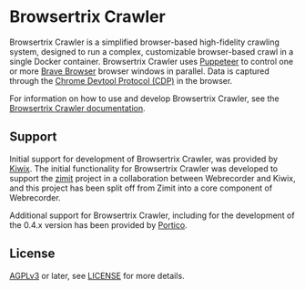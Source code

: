 # Browsertrix Crawler

Browsertrix Crawler is a simplified browser-based high-fidelity crawling system, designed to run a complex, customizable browser-based crawl in a single Docker container. Browsertrix Crawler uses [Puppeteer](https://github.com/puppeteer/puppeteer) to control one or more [Brave Browser](https://brave.com/) browser windows in parallel. Data is captured through the [Chrome Devtool Protocol (CDP)](https://chromedevtools.github.io/devtools-protocol/) in the browser.

For information on how to use and develop Browsertrix Crawler, see the [Browsertrix Crawler documentation](https://crawler-docs.webrecorder.net).

## Support

Initial support for development of Browsertrix Crawler, was provided by [Kiwix](https://kiwix.org/). The initial functionality for Browsertrix Crawler was developed to support the [zimit](https://github.com/openzim/zimit) project in a collaboration between Webrecorder and Kiwix, and this project has been split off from Zimit into a core component of Webrecorder.

Additional support for Browsertrix Crawler, including for the development of the 0.4.x version has been provided by [Portico](https://www.portico.org/).

## License

[AGPLv3](https://www.gnu.org/licenses/agpl-3.0) or later, see [LICENSE](LICENSE) for more details.
